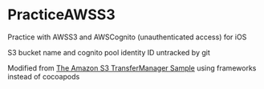 # PracticeAWSS3
Practice with AWSS3 and AWSCognito (unauthenticated access) for iOS

S3 bucket name and cognito pool identity ID untracked by git

Modified from [The Amazon S3 TransferManager Sample](https://github.com/awslabs/aws-sdk-ios-samples/tree/master/S3TransferManager-Sample/Swift/) using frameworks instead of cocoapods
